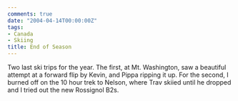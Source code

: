 ```yaml
---
comments: true
date: "2004-04-14T00:00:00Z"
tags:
- Canada
- Skiing
title: End of Season
---
```


Two last ski trips for the year. The first, at Mt. Washington, saw a beautiful
attempt at a forward flip by Kevin, and Pippa ripping it up. For the second, I
burned off on the 10 hour trek to Nelson, where Trav skiied until he dropped
and I tried out the new Rossignol B2s.

